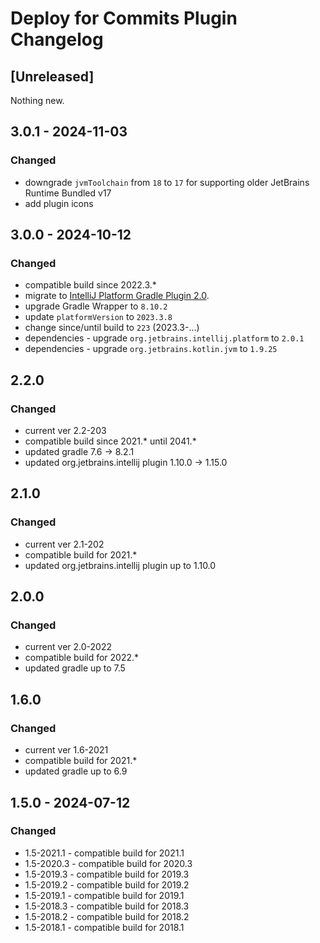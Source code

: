 <!-- Keep a Changelog guide -> https://keepachangelog.com -->

# Deploy for Commits Plugin Changelog

## [Unreleased]
Nothing new.

## 3.0.1 - 2024-11-03

### Changed
- downgrade `jvmToolchain` from `18` to `17` for supporting older JetBrains Runtime Bundled v17
- add plugin icons

## 3.0.0 - 2024-10-12

### Changed
- compatible build since 2022.3.*
- migrate to [IntelliJ Platform Gradle Plugin 2.0](https://blog.jetbrains.com/platform/2024/07/intellij-platform-gradle-plugin-2-0/).
- upgrade Gradle Wrapper to `8.10.2`
- update `platformVersion` to `2023.3.8`
- change since/until build to `223` (2023.3-...)
- dependencies - upgrade `org.jetbrains.intellij.platform` to `2.0.1`
- dependencies - upgrade `org.jetbrains.kotlin.jvm` to `1.9.25`

## 2.2.0

### Changed
- current ver 2.2-203
- compatible build since 2021.* until 2041.*
- updated gradle 7.6 -> 8.2.1
- updated org.jetbrains.intellij plugin 1.10.0 -> 1.15.0

## 2.1.0

### Changed
- current ver 2.1-202
- compatible build for 2021.*
- updated org.jetbrains.intellij plugin up to 1.10.0

## 2.0.0

### Changed
- current ver 2.0-2022
- compatible build for 2022.*
- updated gradle up to 7.5

## 1.6.0

### Changed
- current ver 1.6-2021
- compatible build for 2021.*
- updated gradle up to 6.9

## 1.5.0 - 2024-07-12

### Changed
* 1.5-2021.1 - compatible build for 2021.1
* 1.5-2020.3 - compatible build for 2020.3
* 1.5-2019.3 - compatible build for 2019.3
* 1.5-2019.2 - compatible build for 2019.2
* 1.5-2019.1 - compatible build for 2019.1
* 1.5-2018.3 - compatible build for 2018.3
* 1.5-2018.2 - compatible build for 2018.2
* 1.5-2018.1 - compatible build for 2018.1
